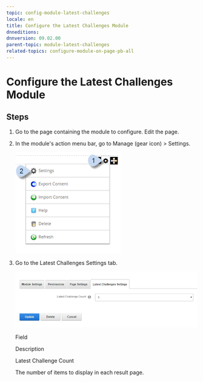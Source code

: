 ```yaml
---
topic: config-module-latest-challenges
locale: en
title: Configure the Latest Challenges Module
dnneditions: 
dnnversion: 09.02.00
parent-topic: module-latest-challenges
related-topics: configure-module-on-page-pb-all
---
```


# Configure the Latest Challenges Module

## Steps

1.  Go to the page containing the module to configure. Edit the page.
2.  In the module's action menu bar, go to Manage (gear icon) \> Settings.
    
      
    
    ![Manage action menu > Settings](/images/scr-actionmenu-manage-settings.png)
    
      
    
3.  Go to the Latest Challenges Settings tab.
    
      
    
    ![Module Settings — Latest Challenges](/images/scr-modulesettings-LatestChallenges.png)
    
      
    
    Field
    
    Description
    
    Latest Challenge Count
    
    The number of items to display in each result page.